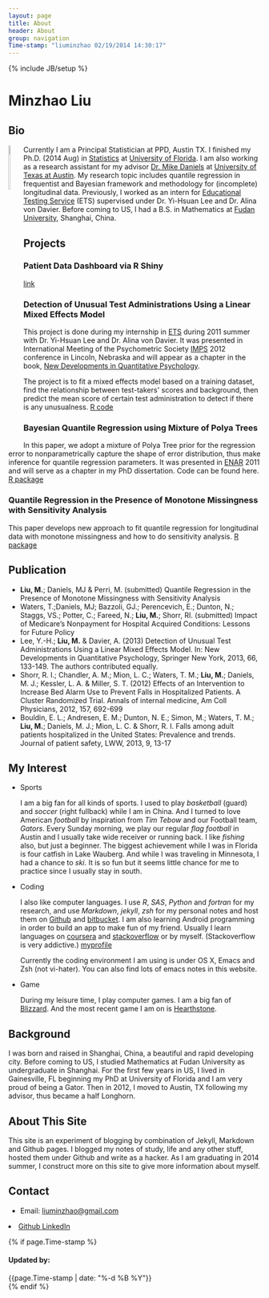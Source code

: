 ```yaml
---
layout: page
title: About
header: About
group: navigation
Time-stamp: "liuminzhao 02/19/2014 14:30:17"
---
```

{% include JB/setup %}

# Minzhao Liu

## Bio

<div style="float:left"><img src="http://i.imgur.com/NSyDqih.jpg"
style="float:left;margin:0 10px 10px 0" width="15%"></div>

Currently I am a Principal Statistician at PPD, Austin TX. I finished my Ph.D. (2014 Aug) in
[Statistics](http://www.stat.ufl.edu/) at
[University of Florida](http://www.ufl.edu/).
I am also working as a research assistant for my advisor
[Dr. Mike Daniels](http://www.sbs.utexas.edu/mjdaniels/) at
[University of Texas at Austin](http://www.utexas.edu).  My research
topic includes quantile regression in frequentist and Bayesian
framework and methodology for (incomplete) longitudinal data.
Previously, I worked as an intern for
[Educational Testing Service](http://www.ets.org/) (ETS) supervised
under Dr. Yi-Hsuan Lee and Dr. Alina von Davier. Before coming to US,
I had a B.S. in Mathematics at
[Fudan University](http://www.fudan.edu.cn/englishnew/), Shanghai,
China.

## Projects

### Patient Data Dashboard via R Shiny

[link](https://liuminzhao.shinyapps.io/rshiny)


### Detection of Unusual Test Administrations Using a Linear Mixed Effects Model

This project is done during my internship in [ETS] during 2011 summer
with Dr. Yi-Hsuan Lee and Dr. Alina von Davier. It was presented in
International Meeting of the Psychometric Society
[IMPS](http://www.psychometrika.org/) 2012 conference in Lincoln,
Nebraska and will appear as a chapter in the book, [New Developments in
Quantitative Psychology](http://www.springer.com/statistics/social+sciences+%26+law/book/978-1-4614-9347-1).

The project is to fit a mixed effects model based on a training
dataset, find the relationship between test-takers' scores and
background, then predict the mean score of certain test administration
to detect if there is any unusualness.
[R code](https://liuminzhao@bitbucket.org/liuminzhao/ets-intern.git)

### Bayesian Quantile Regression using Mixture of Polya Trees

In this paper, we adopt a mixture of Polya Tree prior for the
regression error to nonparametrically capture the shape of error
distribution, thus make inference for quantile regression parameters.
It was presented in [ENAR](https://www.enar.org/) 2011 and will serve as
a chapter in my PhD dissertation. Code can be
found here. [R package](https://github.com/liuminzhao/bqrpt.git)

### Quantile Regression in the Presence of Monotone Missingness with Sensitivity Analysis

This paper develops new approach to fit quantile regression for
longitudinal data with monotone missingness and how to do sensitivity
analysis. [R package](https://github.com/liuminzhao/qrmissing.git)

## Publication

- **Liu, M.**; Daniels, MJ & Perri, M. (submitted) Quantile Regression in the Presence of Monotone Missingness with Sensitivity Analysis
- Waters, T.;Daniels, MJ; Bazzoli, GJ.; Perencevich, E.; Dunton, N.; Staggs, VS.; Potter, C.; Fareed, N.; **Liu, M.**; Shorr, RI. (submitted) Impact of Medicare’s Nonpayment for Hospital Acquired Conditions: Lessons for Future Policy
- Lee, Y.-H.; **Liu, M.** & Davier, A. (2013) Detection of Unusual Test Administrations Using a Linear Mixed Effects Model. In: New Developments in Quantitative Psychology, Springer New York, 2013, 66, 133-149. The authors contributed equally.
- Shorr, R. I.; Chandler, A. M.; Mion, L. C.; Waters, T. M.; **Liu, M.**; Daniels, M. J.; Kessler, L. A. & Miller, S. T. (2012) Effects of an Intervention to Increase Bed Alarm Use to Prevent Falls in Hospitalized Patients. A Cluster Randomized Trial. Annals of internal medicine, Am Coll Physicians, 2012, 157, 692-699
- Bouldin, E. L.; Andresen, E. M.; Dunton, N. E.; Simon, M.; Waters, T. M.; **Liu, M.**; Daniels, M. J.; Mion, L. C. & Shorr, R. I. Falls among adult patients hospitalized in the United States: Prevalence and trends. Journal of patient safety, LWW, 2013, 9, 13-17


## My Interest

- Sports

	I am a big fan for all kinds of sports. I used to play *basketball*
    (guard) and *soccer* (right fullback) while I am in China. And I
    turned to love American *football* by inspiration from *Tim Tebow* and
    our Football team, *Gators*. Every Sunday morning, we play our
    regular *flag football* in Austin and I usually take wide receiver
    or running back. I like *fishing* also, but just a beginner. The
    biggest achievement while I was in Florida is four catfish in Lake
    Wauberg. And while I was traveling in Minnesota, I had a chance to
    *ski*. It is so fun but it seems little chance for me to practice since
    I usually stay in south.

- Coding

	I also like computer languages. I use *R*, *SAS*, *Python* and
    *fortran* for my research, and use *Markdown*, *jekyll*, *zsh* for
    my personal notes and host them on [Github](https://github.com/)
    and [bitbucket](https://github.com/). I am also learning Android
    programming in order to build an app to make fun of my
    friend. Usually I learn languages on
    [coursera](https://www.coursera.org/) and
    [stackoverflow](http://stackoverflow.com/) or by
    myself. (Stackoverflow is very addictive.)
    [myprofile](http://stackoverflow.com/users/1453751/liuminzhao)

	Currently the coding environment I am using is under OS X, Emacs and Zsh (not vi-hater). You can also find lots of emacs notes in this website.

- Game

	During my leisure time, I play computer games. I am a big fan of [Blizzard](http://us.blizzard.com/en-us/). And the most recent game I am on is [Hearthstone](http://us.battle.net/hearthstone/en/).

## Background

I was born and raised in Shanghai, China, a beautiful and rapid
developing city. Before coming to US, I studied Mathematics at Fudan
University as undergraduate in Shanghai. For the first few years in
US, I lived in Gainesville, FL beginning my PhD at University of
Florida and I am very proud of being a Gator. Then in 2012, I moved to
Austin, TX following my advisor, thus became a half Longhorn.

## About This Site

This site is an experiment of blogging by combination of Jekyll,
Markdown and Github pages. I blogged my notes of study, life and any
other stuff, hosted them under Github and write as a hacker. As I am
graduating in 2014 summer, I construct more on this site to give more
information about myself.

## Contact

- Email: liuminzhao@gmail.com

<!-- <li class="divider-vertical"></li> -->
<li>
<a href="https://github.com/{{ site.author.github }}" class="zocial github icon" target="_blank">
<span class="hidden-desktop">Github</span>
</a>
<a href="http://www.linkedin.com/in/{{ site.author.linkedin }}" class="zocial linkedin icon" target="_blank">
<span class="hidden-desktop">LinkedIn</span>
</a>
</li>

{% if page.Time-stamp %}
<h4>Updated by:</h4>
<div class="date">
<span>{{page.Time-stamp | date: "%-d %B %Y"}}</span>
</div>
{% endif %}

[ETS]: http://www.ets.org/
